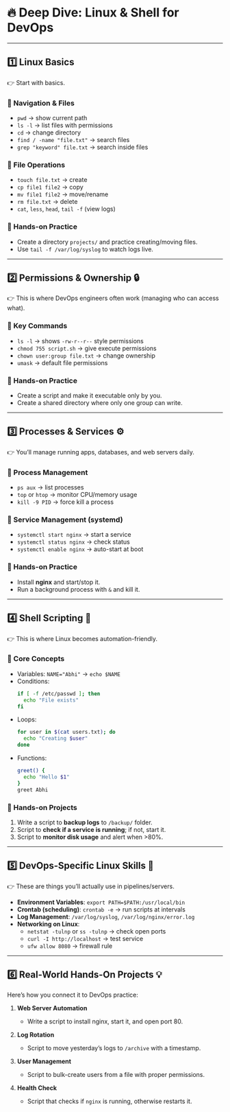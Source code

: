 # 🔥 Deep Dive: Linux & Shell for DevOps

---

## 1️⃣ Linux Basics

👉 Start with basics.

### 🔹 Navigation & Files

- `pwd` → show current path
- `ls -l` → list files with permissions
- `cd` → change directory
- `find / -name "file.txt"` → search files
- `grep "keyword" file.txt` → search inside files

### 🔹 File Operations

- `touch file.txt` → create
- `cp file1 file2` → copy
- `mv file1 file2` → move/rename
- `rm file.txt` → delete
- `cat`, `less`, `head`, `tail -f` (view logs)

### 🔹 Hands-on Practice

- Create a directory `projects/` and practice creating/moving files.
- Use `tail -f /var/log/syslog` to watch logs live.

---

## 2️⃣ Permissions & Ownership 🔒

👉 This is where DevOps engineers often work (managing who can access what).

### 🔹 Key Commands

- `ls -l` → shows `-rw-r--r--` style permissions
- `chmod 755 script.sh` → give execute permissions
- `chown user:group file.txt` → change ownership
- `umask` → default file permissions

### 🔹 Hands-on Practice

- Create a script and make it executable only by you.
- Create a shared directory where only one group can write.

---

## 3️⃣ Processes & Services ⚙️

👉 You’ll manage running apps, databases, and web servers daily.

### 🔹 Process Management

- `ps aux` → list processes
- `top` or `htop` → monitor CPU/memory usage
- `kill -9 PID` → force kill a process

### 🔹 Service Management (systemd)

- `systemctl start nginx` → start a service
- `systemctl status nginx` → check status
- `systemctl enable nginx` → auto-start at boot

### 🔹 Hands-on Practice

- Install **nginx** and start/stop it.
- Run a background process with `&` and kill it.

---

## 4️⃣ Shell Scripting 📝

👉 This is where Linux becomes automation-friendly.

### 🔹 Core Concepts

- Variables: `NAME="Abhi"` → `echo $NAME`
- Conditions:
  ```bash
  if [ -f /etc/passwd ]; then
    echo "File exists"
  fi
  ```
- Loops:
  ```bash
  for user in $(cat users.txt); do
    echo "Creating $user"
  done
  ```
- Functions:
  ```bash
  greet() {
    echo "Hello $1"
  }
  greet Abhi
  ```

### 🔹 Hands-on Projects

1. Write a script to **backup logs** to `/backup/` folder.
2. Script to **check if a service is running**; if not, start it.
3. Script to **monitor disk usage** and alert when >80%.

---

## 5️⃣ DevOps-Specific Linux Skills 🚀

👉 These are things you’ll actually use in pipelines/servers.

- **Environment Variables**: `export PATH=$PATH:/usr/local/bin`
- **Crontab (scheduling)**: `crontab -e` → run scripts at intervals
- **Log Management**: `/var/log/syslog`, `/var/log/nginx/error.log`
- **Networking on Linux**:
  - `netstat -tulnp` or `ss -tulnp` → check open ports
  - `curl -I http://localhost` → test service
  - `ufw allow 8080` → firewall rule

---

## 6️⃣ Real-World Hands-On Projects 💡

Here’s how you connect it to DevOps practice:

1. **Web Server Automation**

   - Write a script to install nginx, start it, and open port 80.

2. **Log Rotation**

   - Script to move yesterday’s logs to `/archive` with a timestamp.

3. **User Management**

   - Script to bulk-create users from a file with proper permissions.

4. **Health Check**
   - Script that checks if `nginx` is running, otherwise restarts it.
